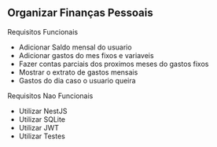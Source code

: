 ## Organizar Finanças Pessoais

Requisitos Funcionais

- Adicionar Saldo mensal do usuario
- Adicionar gastos do mes fixos e variaveis
- Fazer contas parciais dos proximos meses do gastos fixos
- Mostrar o extrato de gastos mensais
- Gastos do dia caso o usuario queira

Requisitos Nao Funcionais

- Utilizar NestJS
- Utilizar SQLite
- Utilizar JWT
- Utilizar Testes
